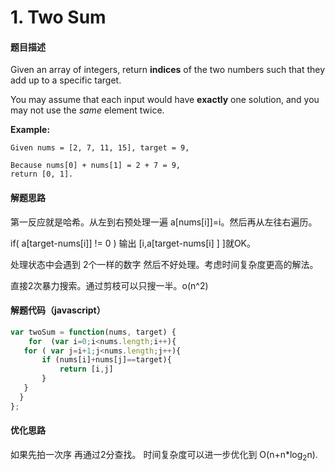# 1. Two Sum

#### 题目描述

Given an array of integers, return **indices** of the two numbers such that they add up to a specific target.

You may assume that each input would have **exactly** one solution, and you may not use the *same* element twice.

**Example:**

```
Given nums = [2, 7, 11, 15], target = 9,

Because nums[0] + nums[1] = 2 + 7 = 9,
return [0, 1].
```

#### 解题思路

第一反应就是哈希。从左到右预处理一遍 a[nums[i]]=i。然后再从左往右遍历。

if( a[target-nums[i]] != 0  )  输出 [i,a[target-nums[i] ] ]就OK。

处理状态中会遇到 2个一样的数字 然后不好处理。考虑时间复杂度更高的解法。

直接2次暴力搜索。通过剪枝可以只搜一半。o(n^2)

#### 解题代码（javascript）

```javascript
var twoSum = function(nums, target) {
    for  (var i=0;i<nums.length;i++){
   for ( var j=i+1;j<nums.length;j++){
       if (nums[i]+nums[j]==target){
           return [i,j]
       }
   }
  } 
};
```



#### 优化思路

如果先拍一次序 再通过2分查找。 时间复杂度可以进一步优化到 O(n+n*log<sub>2</sub>n).

